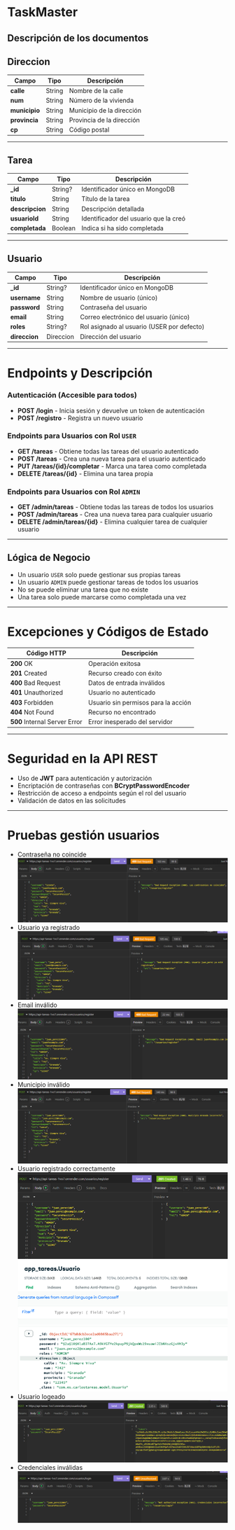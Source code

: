 # TaskMaster
## Descripción de los documentos
## Direccion

| Campo         | Tipo   | Descripción               |
|---------------|--------|---------------------------|
| **calle**     | String | Nombre de la calle        |
| **num**       | String | Número de la vivienda     |
| **municipio** | String | Municipio de la dirección |
| **provincia** | String | Provincia de la dirección |
| **cp**        | String | Código postal             |

---
## Tarea

| Campo           | Tipo    | Descripción                           |
|-----------------|---------|---------------------------------------|
| **_id**         | String? | Identificador único en MongoDB        |
| **titulo**      | String  | Título de la tarea                    |
| **descripcion** | String  | Descripción detallada                 |
| **usuarioId**   | String  | Identificador del usuario que la creó |
| **completada**  | Boolean | Indica si ha sido completada          |


---

## Usuario

| Campo         | Tipo      | Descripción                                |
|---------------|-----------|--------------------------------------------|
| **_id**       | String?   | Identificador único en MongoDB             |
| **username**  | String    | Nombre de usuario (único)                  |
| **password**  | String    | Contraseña del usuario                     |
| **email**     | String    | Correo electrónico del usuario (único)     |
| **roles**     | String?   | Rol asignado al usuario (USER por defecto) |
| **direccion** | Direccion | Dirección del usuario                      |


---

# Endpoints y Descripción

### Autenticación (Accesible para todos)
- **POST /login** - Inicia sesión y devuelve un token de autenticación
- **POST /registro** - Registra un nuevo usuario

### Endpoints para Usuarios con Rol `USER`
- **GET /tareas** - Obtiene todas las tareas del usuario autenticado
- **POST /tareas** - Crea una nueva tarea para el usuario autenticado
- **PUT /tareas/{id}/completar** - Marca una tarea como completada
- **DELETE /tareas/{id}** - Elimina una tarea propia

### Endpoints para Usuarios con Rol `ADMIN`
- **GET /admin/tareas** - Obtiene todas las tareas de todos los usuarios
- **POST /admin/tareas** - Crea una nueva tarea para cualquier usuario
- **DELETE /admin/tareas/{id}** - Elimina cualquier tarea de cualquier usuario

---

## Lógica de Negocio
- Un usuario `USER` solo puede gestionar sus propias tareas
- Un usuario `ADMIN` puede gestionar tareas de todos los usuarios
- No se puede eliminar una tarea que no existe
- Una tarea solo puede marcarse como completada una vez

---

# Excepciones y Códigos de Estado

| Código HTTP                   | Descripción                         |
|-------------------------------|-------------------------------------|
| **200** OK                    | Operación exitosa                   |
| **201** Created               | Recurso creado con éxito            |
| **400** Bad Request           | Datos de entrada inválidos          |
| **401** Unauthorized          | Usuario no autenticado              |
| **403** Forbidden             | Usuario sin permisos para la acción |
| **404** Not Found             | Recurso no encontrado               |
| **500** Internal Server Error | Error inesperado del servidor       |

---


# Seguridad en la API REST
- Uso de **JWT** para autenticación y autorización
- Encriptación de contraseñas con **BCryptPasswordEncoder**
- Restricción de acceso a endpoints según el rol del usuario
- Validación de datos en las solicitudes

---

# Pruebas gestión usuarios
- Contraseña no coincide
  ![Imagen](./images/passworddontmatch.png)
- Usuario ya registrado
  ![Imagen](./images/yaregistrado.png)
- Email inválido
  ![Imagen](./images/errormail.png)
- Municipio inválido
  ![Imagen](./images/errormunicipio.png)
- Usuario registrado correctamente
  ![Imagen](./images/usuariocreado.png)
  ![Imagen](./images/usuarioenmongo.png)
- Usuario logeado
    ![Imagen](./images/usuariologeado.png)
- Credenciales inválidas
    ![Imagen](./images/credencialesincorrectas.png)